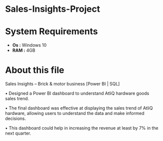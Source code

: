 # Sales-Insights-Project

# System Requirements

* <b>Os :</b> Windows 10
* <b>RAM :</b> 4GB

# About this file

Sales Insights – Brick & motor business [Power BI | SQL]

• Designed a Power BI dashboard to understand AtliQ hardware goods sales trend.

• The final dashboard was effective at displaying the sales trend of AtliQ hardware, allowing users to understand 
the data and make informed decisions.

• This dashboard could help in increasing the revenue at least by 7% in the next quarter. 
